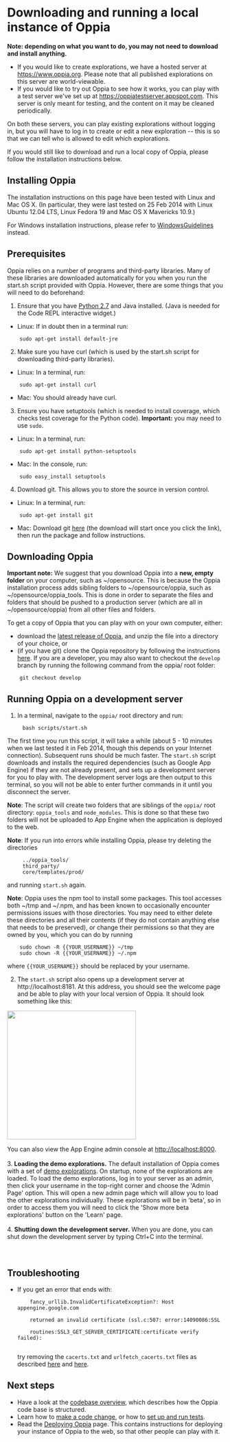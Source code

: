 # Downloading and running a local instance of Oppia #

**Note: depending on what you want to do, you may not need to download and install anything.**
  * If you would like to create explorations, we have a hosted server at https://www.oppia.org. Please note that all published explorations on this server are world-viewable.
  * If you would like to try out Oppia to see how it works, you can play with a test server we've set up at https://oppiatestserver.appspot.com. This server is only meant for testing, and the content on it may be cleaned periodically.

On both these servers, you can play existing explorations without logging in, but you will have to log in to create or edit a new exploration -- this is so that we can tell who is allowed to edit which explorations.

If you would still like to download and run a local copy of Oppia, please follow the installation instructions below.

## Installing Oppia ##

The installation instructions on this page have been tested with Linux and Mac OS X. (In particular, they were last tested on 25 Feb 2014 with Linux Ubuntu 12.04 LTS, Linux Fedora 19 and Mac OS X Mavericks 10.9.)

For Windows installation instructions, please refer to [WindowsGuidelines](WindowsGuidelines.md) instead.

## Prerequisites ##

Oppia relies on a number of programs and third-party libraries. Many of these libraries are downloaded automatically for you when you run the start.sh script provided with Oppia. However, there are some things that you will need to do beforehand:

1. Ensure that you have [Python 2.7](http://www.python.org/download/releases/2.7/) and Java installed. (Java is needed for the Code REPL interactive widget.)
  * Linux: If in doubt then in a terminal run:
```
    sudo apt-get install default-jre
```

2. Make sure you have curl (which is used by the start.sh script for downloading third-party libraries).
  * Linux: In a terminal, run:
```
    sudo apt-get install curl
```
  * Mac: You should already have curl.

3. Ensure you have setuptools (which is needed to install coverage, which checks test coverage for the Python code). **Important:** you may need to use `sudo`.
  * Linux: In a terminal, run:
```
    sudo apt-get install python-setuptools
```
  * Mac: In the console, run:
```
    sudo easy_install setuptools
```

4. Download git. This allows you to store the source in version control.
  * Linux: In a terminal, run:
```
    sudo apt-get install git
```
  * Mac: Download git [here](http://git-scm.com/download/mac) (the download will start once you click the link), then run the package and follow instructions.


## Downloading Oppia ##

**Important note:** We suggest that you download Oppia into a **new, empty folder** on your computer, such as ~/opensource. This is because the Oppia installation process adds sibling folders to ~/opensource/oppia, such as ~/opensource/oppia\_tools. This is done in order to separate the files and folders that should be pushed to a production server (which are all in ~/opensource/oppia) from all other files and folders.

To get a copy of Oppia that you can play with on your own computer, either:
  * download the [latest release of Oppia](https://code.google.com/p/oppia/wiki/DevelopmentStatus), and unzip the file into a directory of your choice, or
  * (if you have git) clone the Oppia repository by following the instructions [here](https://code.google.com/p/oppia/source/checkout). If you are a developer, you may also want to checkout the `develop` branch by running the following command from the oppia/ root folder:
```
    git checkout develop
```

## Running Oppia on a development server ##

1. In a terminal, navigate to the `oppia/` root directory and run:
```
     bash scripts/start.sh
```

The first time you run this script, it will take a while (about 5 - 10 minutes when we last tested it in Feb 2014, though this depends on your Internet connection). Subsequent runs should be much faster. The `start.sh` script downloads and installs the required dependencies (such as Google App Engine) if they are not already present, and sets up a development server for you to play with. The development server logs are then output to this terminal, so you will not be able to enter further commands in it until you disconnect the server.

**Note**: The script will create two folders that are siblings of the `oppia/` root directory: `oppia_tools` and `node_modules`. This is done so that these two folders will not be uploaded to App Engine when the application is deployed to the web.

**Note**: If you run into errors while installing Oppia, please try deleting the directories
```
     ../oppia_tools/
     third_party/
     core/templates/prod/
```
and running `start.sh` again.

**Note**: Oppia uses the npm tool to install some packages. This tool accesses both ~/tmp and ~/.npm, and has been known to occasionally encounter permissions issues with those directories. You may need to either delete these directories and all their contents (if they do not contain anything else that needs to be preserved), or change their permissions so that they are owned by you, which you can do by running
```
    sudo chown -R {{YOUR_USERNAME}} ~/tmp
    sudo chown -R {{YOUR_USERNAME}} ~/.npm
```
where `{{YOUR_USERNAME}}` should be replaced by your username.

2. The `start.sh` script also opens up a development server at http://localhost:8181. At this address, you should see the welcome page and be able to play with your local version of Oppia. It should look something like this:

<img src='http://wiki.oppia.googlecode.com/git/images/splashDevServer.png' width='300'>

You can also view the App Engine admin console at <a href='http://localhost:8000'>http://localhost:8000</a>.<br>
<br>
3. <b>Loading the demo explorations.</b> The default installation of Oppia comes with a set of <a href='http://code.google.com/p/oppia/source/browse/#git%2Fdata%2Fexplorations'>demo explorations</a>. On startup, none of the explorations are loaded. To load the demo explorations, log in to your server as an admin, then click your username in the top-right corner and choose the 'Admin Page' option. This will open a new admin page which will allow you to load the other explorations individually. These explorations will be in 'beta', so in order to access them you will need to click the 'Show more beta explorations' button on the 'Learn' page.<br>
<br>
4. <b>Shutting down the development server.</b> When you are done, you can shut down the development server by typing Ctrl+C into the terminal.<br>
<br>
<br>
<h2>Troubleshooting</h2>

<ul><li>If you get an error that ends with:<br>
<pre><code>    fancy_urllib.InvalidCertificateException?: Host appengine.google.com<br>
    returned an invalid certificate (ssl.c:507: error:14090086:SSL<br>
    routines:SSL3_GET_SERVER_CERTIFICATE:certificate verify failed): <br>
</code></pre>
try removing the <code>cacerts.txt</code> and <code>urlfetch_cacerts.txt</code> files as described <a href='http://stackoverflow.com/questions/13899530/gae-sdk-1-7-4-and-invalidcertificateexception'>here</a> and <a href='http://stackoverflow.com/questions/17777994/why-cant-i-launch-my-app-from-the-shell'>here</a>.</li></ul>

<h2>Next steps</h2>

<ul><li>Have a look at the <a href='CodebaseOverview.md'>codebase overview</a>, which describes how the Oppia code base is structured.<br>
</li><li>Learn how to <a href='MakingAChange.md'>make a code change</a>, or how to <a href='SettingUpTests.md'>set up and run tests</a>.<br>
</li><li>Read the <a href='DeployingOppia.md'>Deploying Oppia</a> page. This contains instructions for deploying your instance of Oppia to the web, so that other people can play with it.